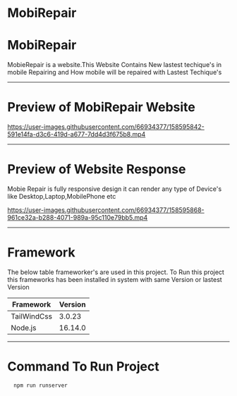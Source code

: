 # MobiRepair

# MobiRepair 

MobieRepair is a website.This Website Contains New lastest techique's in mobile Repairing and How mobile will be repaired with Lastest Techique's

---

# Preview of MobiRepair Website

https://user-images.githubusercontent.com/66934377/158595842-591e14fa-d3c6-419d-a677-7dd4d3f675b8.mp4

---

# Preview of Website Response

Mobie Repair is fully responsive design it can render any type of Device's like Desktop,Laptop,MobilePhone etc

https://user-images.githubusercontent.com/66934377/158595868-961ce32a-b288-4071-989a-95c110e79bb5.mp4

---

# Framework 

The below table frameworker's are used in this project. To Run this project this frameworks has been installed in system with same Version or lastest Version

| Framework  | Version |
| ------------- | ------------- |
| TailWindCss  | 3.0.23  |
| Node.js  | 16.14.0  |

---

# Command To Run Project
```bash
  npm run runserver
```


